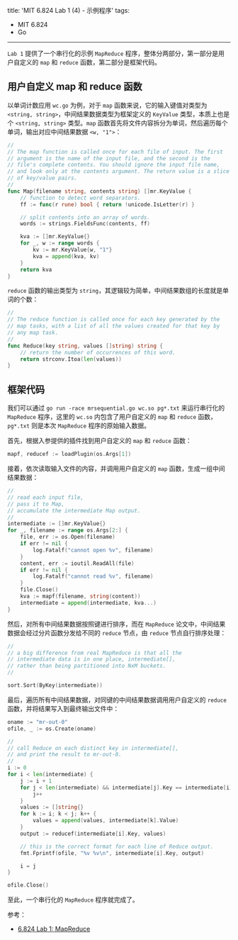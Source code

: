 title: 'MIT 6.824 Lab 1 (4) - 示例程序'
tags:
- MIT 6.824
- Go
---

`Lab 1` 提供了一个串行化的示例 `MapReduce` 程序，整体分两部分，第一部分是用户自定义的 `map` 和 `reduce` 函数，第二部分是框架代码。

## 用户自定义 map 和 reduce 函数
以单词计数应用 `wc.go` 为例，对于 `map` 函数来说，它的输入键值对类型为 `<string, string>`，中间结果数据类型为框架定义的 `KeyValue` 类型，本质上也是个 `<string, string>` 类型。`map` 函数首先将文件内容拆分为单词，然后遍历每个单词，输出对应中间结果数据 `<w, "1">`：

```go
//
// The map function is called once for each file of input. The first
// argument is the name of the input file, and the second is the
// file's complete contents. You should ignore the input file name,
// and look only at the contents argument. The return value is a slice
// of key/value pairs.
//
func Map(filename string, contents string) []mr.KeyValue {
	// function to detect word separators.
	ff := func(r rune) bool { return !unicode.IsLetter(r) }

	// split contents into an array of words.
	words := strings.FieldsFunc(contents, ff)

	kva := []mr.KeyValue{}
	for _, w := range words {
		kv := mr.KeyValue{w, "1"}
		kva = append(kva, kv)
	}
	return kva
}
```

`reduce` 函数的输出类型为 `string`，其逻辑较为简单，中间结果数组的长度就是单词的个数：

```go
//
// The reduce function is called once for each key generated by the
// map tasks, with a list of all the values created for that key by
// any map task.
//
func Reduce(key string, values []string) string {
	// return the number of occurrences of this word.
	return strconv.Itoa(len(values))
}
```

## 框架代码
我们可以通过 `go run -race mrsequential.go wc.so pg*.txt` 来运行串行化的 `MapReduce` 程序，这里的 `wc.so` 内包含了用户自定义的 `map` 和 `reduce` 函数，`pg*.txt` 则是本次 `MapReduce` 程序的原始输入数据。

首先，根据入参提供的插件找到用户自定义的 `map` 和 `reduce` 函数：

```go
mapf, reducef := loadPlugin(os.Args[1])
```

接着，依次读取输入文件的内容，并调用用户自定义的 `map` 函数，生成一组中间结果数据：

```go
//
// read each input file,
// pass it to Map,
// accumulate the intermediate Map output.
//
intermediate := []mr.KeyValue{}
for _, filename := range os.Args[2:] {
	file, err := os.Open(filename)
	if err != nil {
		log.Fatalf("cannot open %v", filename)
	}
	content, err := ioutil.ReadAll(file)
	if err != nil {
		log.Fatalf("cannot read %v", filename)
	}
	file.Close()
	kva := mapf(filename, string(content))
	intermediate = append(intermediate, kva...)
}
```

然后，对所有中间结果数据按照键进行排序，而在 `MapReduce` 论文中，中间结果数据会经过分片函数分发给不同的 `reduce` 节点，由 `reduce` 节点自行排序处理：

```go
//
// a big difference from real MapReduce is that all the
// intermediate data is in one place, intermediate[],
// rather than being partitioned into NxM buckets.
//

sort.Sort(ByKey(intermediate))
```

最后，遍历所有中间结果数据，对同键的中间结果数据调用用户自定义的 `reduce` 函数，并将结果写入到最终输出文件中：

```go
oname := "mr-out-0"
ofile, _ := os.Create(oname)

//
// call Reduce on each distinct key in intermediate[],
// and print the result to mr-out-0.
//
i := 0
for i < len(intermediate) {
	j := i + 1
	for j < len(intermediate) && intermediate[j].Key == intermediate[i].Key {
		j++
	}
	values := []string{}
	for k := i; k < j; k++ {
		values = append(values, intermediate[k].Value)
	}
	output := reducef(intermediate[i].Key, values)

	// this is the correct format for each line of Reduce output.
	fmt.Fprintf(ofile, "%v %v\n", intermediate[i].Key, output)

	i = j
}

ofile.Close()
```

至此，一个串行化的 `MapReduce` 程序就完成了。

参考：

* [6.824 Lab 1: MapReduce](https://pdos.csail.mit.edu/6.824/labs/lab-mr.html)